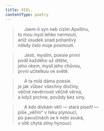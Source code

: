 ```yaml
---
title: XIX\.
contentType: poetry
---
```


<section>

>      Jsem-li syn neb cizím Apollinu,  
> to mou mysl lehko nermoutí,  
> aniž úsudek snad pohanlivý  
> někdy čelo moje posmoutí.

>      Jesti, myslím, poesie první  
> podíl každého už dítěte,  
> jeho okem, mysli jeho chůvou,  
> první učitelkou ve světě.

>      A ta milá dáma poesie  
> je jak vůbec všechny dívčiny,  
> věčné nevěrnosti věčně věrná,  
> a když prchne, povždy bez viny.

>      A kdo dívkám věří — stará píseň! —  
> píše „věřím“ v řeku plynoucí,  
> po pavučinách se k nebi souká,  
> v sítě chytá stíny hynoucí.

</section>
